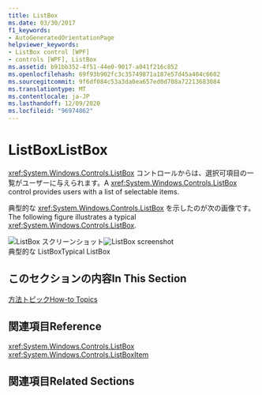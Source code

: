```yaml
---
title: ListBox
ms.date: 03/30/2017
f1_keywords:
- AutoGeneratedOrientationPage
helpviewer_keywords:
- ListBox control [WPF]
- controls [WPF], ListBox
ms.assetid: b91bb352-4f51-44e0-9017-a041f216c852
ms.openlocfilehash: 69f93b902fc3c35749871a187e57d45a404c6602
ms.sourcegitcommit: 9f6df084c53a3da0ea657ed0d708a72213683084
ms.translationtype: MT
ms.contentlocale: ja-JP
ms.lasthandoff: 12/09/2020
ms.locfileid: "96974862"
---
```

# <a name="listbox"></a><span data-ttu-id="025e6-102">ListBox</span><span class="sxs-lookup"><span data-stu-id="025e6-102">ListBox</span></span>
<span data-ttu-id="025e6-103"><xref:System.Windows.Controls.ListBox> コントロールからは、選択可項目の一覧がユーザーに与えられます。</span><span class="sxs-lookup"><span data-stu-id="025e6-103">A <xref:System.Windows.Controls.ListBox> control provides users with a list of selectable items.</span></span>  
  
 <span data-ttu-id="025e6-104">典型的な <xref:System.Windows.Controls.ListBox> を示したのが次の画像です。</span><span class="sxs-lookup"><span data-stu-id="025e6-104">The following figure illustrates a typical <xref:System.Windows.Controls.ListBox>.</span></span>  
  
 <span data-ttu-id="025e6-105">![ListBox スクリーンショット](./media/ss-ctl-listbox.gif "SS_CTL_listbox")</span><span class="sxs-lookup"><span data-stu-id="025e6-105">![ListBox screenshot](./media/ss-ctl-listbox.gif "SS_CTL_listbox")</span></span>  
<span data-ttu-id="025e6-106">典型的な ListBox</span><span class="sxs-lookup"><span data-stu-id="025e6-106">Typical ListBox</span></span>  
  
## <a name="in-this-section"></a><span data-ttu-id="025e6-107">このセクションの内容</span><span class="sxs-lookup"><span data-stu-id="025e6-107">In This Section</span></span>  
 [<span data-ttu-id="025e6-108">方法トピック</span><span class="sxs-lookup"><span data-stu-id="025e6-108">How-to Topics</span></span>](listbox-how-to-topics.md)  
  
## <a name="reference"></a><span data-ttu-id="025e6-109">関連項目</span><span class="sxs-lookup"><span data-stu-id="025e6-109">Reference</span></span>  
 <xref:System.Windows.Controls.ListBox>  
  <xref:System.Windows.Controls.ListBoxItem>  
  
## <a name="related-sections"></a><span data-ttu-id="025e6-110">関連項目</span><span class="sxs-lookup"><span data-stu-id="025e6-110">Related Sections</span></span>
